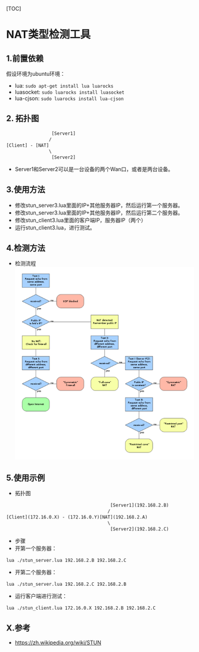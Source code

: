 
[TOC]

# NAT类型检测工具

## 1.前置依赖

假设环境为ubuntu环境：
* lua: `sudo apt-get install lua luarocks`
* luasocket: `sudo luarocks install luasocket`
* lua-cjson: `sudo luarocks install lua-cjson`

## 2. 拓扑图
```
                 [Server1]
                /
[Client] - [NAT]
                \
                 [Server2]
```
* Server1和Server2可以是一台设备的两个Wan口，或者是两台设备。


## 3.使用方法
* 修改stun_server3.lua里面的IP+其他服务器IP，然后运行第一个服务器。
* 修改stun_server3.lua里面的IP+其他服务器IP，然后运行第二个服务器。
* 修改stun_client3.lua里面的客户端IP，服务器IP（两个）
* 运行stun_client3.lua，进行测试。

## 4.检测方法
* 检测流程
![测试流程](./nat_type_check.png)

## 5.使用示例
* 拓扑图
```
                                       [Server1](192.168.2.B)
                                      /
[Client](172.16.0.X) - (172.16.0.Y)[NAT](192.168.2.A)
                                      \
                                       [Server2](192.168.2.C)
```
* 步骤
* 开第一个服务器：
```shell
lua ./stun_server.lua 192.168.2.B 192.168.2.C
```
* 开第二个服务器：
```shell
lua ./stun_server.lua 192.168.2.C 192.168.2.B
```
* 运行客户端进行测试：
```shell
lua ./stun_client.lua 172.16.0.X 192.168.2.B 192.168.2.C
```


## X.参考
* https://zh.wikipedia.org/wiki/STUN